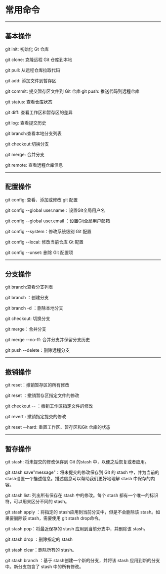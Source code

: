 # 常用命令

---

## 基本操作

git init: 初始化 Gt 仓库

git clone: 克隆远程 Git 仓库到本地

git pull: 从远程仓库拉取代码

git add: 添加文件到暂存区

git commit: 提交暂存区文件到 Git 仓库·git push: 推送代码到远程仓库

git status: 查看仓库状态

git diff: 查看工作区和暂存区的差异

git log: 查看提交历史

git branch:查看本地分支列表

git checkout:切换分支

git merge: 合并分支

git remote: 查看远程仓库信息

---

## 配置操作

git config: 查看、添加或修改 git 配置

git config --global user.name<username>：设置Git全局用户名

git config --global user.email <email>：设置Git全局用户邮箱

git config --system：修改系统级别 Git 配置

git config --local: 修改当前仓库 Gt 配置

git config --unset: 删除 Git 配置项

---

## 分支操作

git branch:查看分支列表

git branch <branchname>：创建分支

git branch -d <branchname>：删除本地分支

git checkout: 切换分支

git merge：合并分支

git merge --no-ff: 合并分支并保留分支历史

git push <remote> --delete<branchname>：删除远程分支

---

## 撤销操作

git reset：撤销暂存区的所有修改

git reset <filename>：撤销暂存区指定文件的修改

git checkout -- <filename>：撤销工作区指定文件的修改

git revert <commit>: 撤销指定提交的修改

git reset --hard: 重置工作区、暂存区和Git 仓库的状态

---

## 暂存操作

git stash: 将未提交的修改保存到 Git 的stash 中，以便之后恢复或者应用。

git stash save"message"：将未提交的修改保存到 Git 的 stash 中，并为当前的 stash设置一个描述信息。描述信息可以帮助我们更好地理解 stash 中保存的内容。

git stash list: 列出所有保存在 stash 中的修改。每个 stash 都有一个唯一的标识符，可以用来区分不同的 stash。

git stash apply <stash>：将指定的 stash应用到当前分支中，但是不会删除该 stash。如果要删除该 stash，需要使用 git stash drop命令。

git stash pop：将最近保存的 stash 应用到当前分支中，并删除该 stash。

git stash drop <stash>：删除指定的 stash

git stash clear：删除所有的 stash。

git stash branch <branchname>：基于 stash创建一个新的分支，并将该 stash 应用到新的分支中。新分支包含了 stash 中的所有修改。